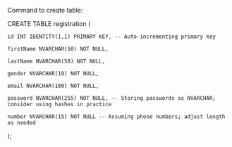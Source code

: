 Command to create table:

CREATE TABLE registration ( 

    id INT IDENTITY(1,1) PRIMARY KEY, -- Auto-incrementing primary key
    
    firstName NVARCHAR(50) NOT NULL,
    
    lastName NVARCHAR(50) NOT NULL,
    
    gender NVARCHAR(10) NOT NULL,
    
    email NVARCHAR(100) NOT NULL,
    
    password NVARCHAR(255) NOT NULL, -- Storing passwords as NVARCHAR; consider using hashes in practice
    
    number NVARCHAR(15) NOT NULL -- Assuming phone numbers; adjust length as needed
    
);
